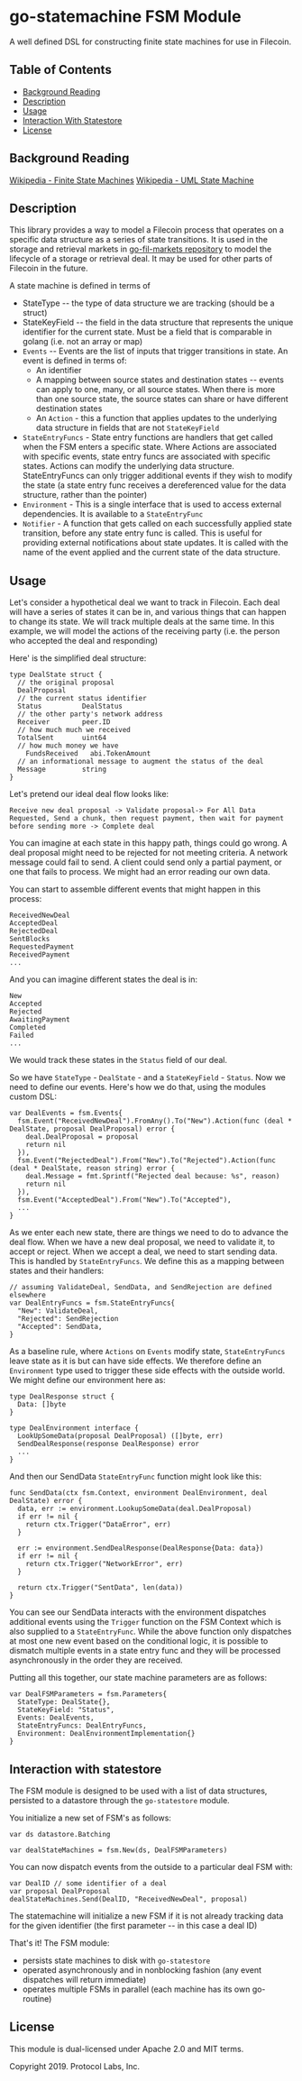 # go-statemachine FSM Module

A well defined DSL for constructing finite state machines for use in Filecoin.


## Table of Contents

* [Background Reading](./README.md#background-reading)
* [Description](./README.md#description)
* [Usage](./README.md#usage)
* [Interaction With Statestore](./README.md#interaction-with-statestore)
* [License](./README.md#license)

## Background Reading

[Wikipedia - Finite State Machines](https://en.wikipedia.org/wiki/Finite-state_machine)
[Wikipedia - UML State Machine](https://en.wikipedia.org/wiki/UML_state_machine)

## Description

This library provides a way to model a Filecoin process that operates on a specific data structure as a series of state transitions. It is used in the storage and retrieval markets in [go-fil-markets repository](https://github.com/filecoin-project/go-fil-markets) to model the lifecycle of a storage or retrieval deal. It may be used for other parts of Filecoin in the future.

A state machine is defined in terms of

- StateType -- the type of data structure we are tracking (should be a struct)
- StateKeyField -- the field in the data structure that represents the unique identifier for the current state. Must be a field that is comparable in golang (i.e. not an array or map)
- `Events` -- Events are the list of inputs that trigger transitions in state. An event is defined in terms of:
  - An identifier
  - A mapping between source states and destination states -- events can apply to one, many, or all source states. When there is more than one source state, the source states can share or have different destination states
  - An `Action` - this a function that applies updates to the underlying data structure in fields that are not `StateKeyField`
- `StateEntryFuncs` - State entry functions are handlers that get called when the FSM enters a specific state. Where Actions are associated with specific events, state entry funcs are associated with specific states. Actions can modify the underlying data structure. StateEntryFuncs can only trigger additional events if they wish to modify the state (a state entry func receives a dereferenced value for the data structure, rather than the pointer)
- `Environment` - This is a single interface that is used to access external dependencies. It is available to a `StateEntryFunc`
- `Notifier` - A function that gets called on each successfully applied state transition, before any state entry func is called. This is useful for providing external notifications about state updates. It is called with the name of the event applied and the current state of the data structure.

## Usage

Let's consider a hypothetical deal we want to track in Filecoin. Each deal will have a series of states it can be in, and various things that can happen to change its state. We will track multiple deals at the same time. In this example, we will model the actions of the receiving party (i.e. the person who accepted the deal and responding)

Here' is the simplified deal structure:

```golang
type DealState struct {
  // the original proposal
  DealProposal
  // the current status identifier
  Status          DealStatus
  // the other party's network address
  Receiver        peer.ID
  // how much much we received
  TotalSent       uint64
  // how much money we have
	FundsReceived   abi.TokenAmount
  // an informational message to augment the status of the deal
  Message         string
}
```

Let's pretend our ideal deal flow looks like:

```
Receive new deal proposal -> Validate proposal-> For All Data Requested, Send a chunk, then request payment, then wait for payment before sending more -> Complete deal
```

You can imagine at each state in this happy path, things could go wrong. A deal proposal might need to be rejected for not meeting criteria. A network message could fail to send. A client could send only a partial payment, or one that fails to process. We might had an error reading our own data.

You can start to assemble different events that might happen in this process:

```
ReceivedNewDeal
AcceptedDeal
RejectedDeal
SentBlocks
RequestedPayment
ReceivedPayment
...
```

And you can imagine different states the deal is in:

```
New
Accepted
Rejected
AwaitingPayment
Completed
Failed
...
```

We would track these states in the `Status` field of our deal.

So we have `StateType` - `DealState` - and a `StateKeyField` - `Status`. Now we need to define our events. Here's how we do that, using the modules custom DSL:

```golang
var DealEvents = fsm.Events{
  fsm.Event("ReceivedNewDeal").FromAny().To("New").Action(func (deal * DealState, proposal DealProposal) error {
    deal.DealProposal = proposal
    return nil
  }),
  fsm.Event("RejectedDeal").From("New").To("Rejected").Action(func (deal * DealState, reason string) error {
    deal.Message = fmt.Sprintf("Rejected deal because: %s", reason)
    return nil
  }),
  fsm.Event("AcceptedDeal").From("New").To("Accepted"),
  ...
}
```

As we enter each new state, there are things we need to do to advance the deal flow. When we have a new deal proposal, we need to validate it, to accept or reject. When we accept a deal, we need to start sending data. This is handled by `StateEntryFuncs`. We define this as a mapping between states and their handlers:

```golang
// assuming ValidateDeal, SendData, and SendRejection are defined elsewhere
var DealEntryFuncs = fsm.StateEntryFuncs{
  "New": ValidateDeal,
  "Rejected": SendRejection
  "Accepted": SendData,
}
```

As a baseline rule, where `Actions` on `Events` modify state, `StateEntryFuncs` leave state as it is but can have side effects. We therefore define an `Environment` type used to trigger these side effects with the outside world. We might define our environment here as:

```golang
type DealResponse struct {
  Data: []byte
}

type DealEnvironment interface {
  LookUpSomeData(proposal DealProposal) ([]byte, err)
  SendDealResponse(response DealResponse) error
  ...
}
```

And then our SendData `StateEntryFunc` function might look like this:

```golang
func SendData(ctx fsm.Context, environment DealEnvironment, deal DealState) error {
  data, err := environment.LookupSomeData(deal.DealProposal)
  if err != nil {
    return ctx.Trigger("DataError", err)
  }

  err := environment.SendDealResponse(DealResponse{Data: data})
  if err != nil {
    return ctx.Trigger("NetworkError", err)
  }

  return ctx.Trigger("SentData", len(data))
}
```

You can see our SendData interacts with the environment dispatches additional events using the `Trigger` function on the FSM Context which is also supplied to a `StateEntryFunc`. While the above function only dispatches at most one new event based on the conditional logic, it is possible to dismatch multiple events in a state entry func and they will be processed asynchronously in the order they are received.

Putting all this together, our state machine parameters are as follows:

```golang
var DealFSMParameters = fsm.Parameters{
  StateType: DealState{},
  StateKeyField: "Status",
  Events: DealEvents,
  StateEntryFuncs: DealEntryFuncs,
  Environment: DealEnvironmentImplementation{}
}
```

## Interaction with statestore

The FSM module is designed to be used with a list of data structures, persisted to a datastore through the `go-statestore` module.

You initialize a new set of FSM's as follows:

```golang
var ds datastore.Batching

var dealStateMachines = fsm.New(ds, DealFSMParameters)
```

You can now dispatch events from the outside to a particular deal FSM with:

```golang
var DealID // some identifier of a deal
var proposal DealProposal
dealStateMachines.Send(DealID, "ReceivedNewDeal", proposal)
```

The statemachine will initialize a new FSM if it is not already tracking data for the given identifier (the first parameter -- in this case a deal ID)

That's it! The FSM module:

- persists state machines to disk with `go-statestore`
- operated asynchronously and in nonblocking fashion (any event dispatches will return immediate)
- operates multiple FSMs in parallel (each machine has its own go-routine)

## License

This module is dual-licensed under Apache 2.0 and MIT terms.

Copyright 2019. Protocol Labs, Inc.
